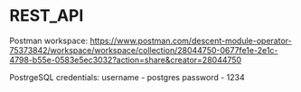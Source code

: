 # REST_API
Postman workspace:
https://www.postman.com/descent-module-operator-75373842/workspace/workspace/collection/28044750-0677fe1e-2e1c-4798-b55e-0583e5ec3032?action=share&creator=28044750

PostrgeSQL credentials:
username - postgres
password - 1234
